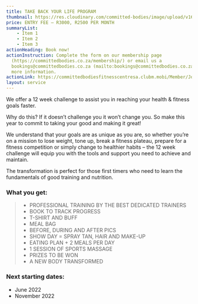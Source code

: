 ```yaml
---
title: TAKE BACK YOUR LIFE PROGRAM
thumbnail: https://res.cloudinary.com/committed-bodies/image/upload/v1642662980/services/membership-Take-Back-Your-Life-Benoni.png
price: ENTRY FEE – R3000, R2500 PER MONTH
summaryList:
    - Item 1
    - Item 2
    - Item 3
actionHeading: Book now!
actionInstruction: Complete the form on our membership page
  (https://committedbodies.co.za/membership/) or email us a
  bookings@committedbodies.co.za (mailto:bookings@committedbodies.co.za) for
  more information.
actionLink: https://committedbodiesfitnesscentresa.clubm.mobi/Member/Joining.mvc?mtid=66277&joinAsNew=True
layout: service
---
```

We offer a 12 week challenge to assist you in reaching your health & fitness goals faster.

Why do this? If it doesn’t challenge you it won’t change you. So make this year to commit to taking your good and making it great!

We understand that your goals are as unique as you are, so whether you’re on a mission to lose weight, tone up, break a fitness plateau, prepare for a fitness competition or simply change to healthier habits – the 12 week challenge will equip you with the tools and support you need to achieve and maintain.

The transformation is perfect for those first timers who need to learn the fundamentals of good training and nutrition.

### What you get:

> * PROFESSIONAL TRAINING BY THE BEST DEDICATED TRAINERS
> * BOOK TO TRACK PROGRESS
> * T-SHIRT AND BUFF
> * MEAL BAG
> * BEFORE, DURING AND AFTER PICS
> * SHOW DAY = SPRAY TAN, HAIR AND MAKE-UP
> * EATING PLAN + 2 MEALS PER DAY
> * 1 SESSION OF SPORTS MASSAGE
> * PRIZES TO BE WON
> * A NEW BODY TRANSFORMED

### Next starting dates:

* June 2022
* November 2022